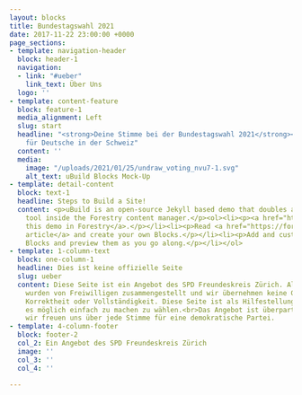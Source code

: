 ```yaml
---
layout: blocks
title: Bundestagswahl 2021
date: 2017-11-22 23:00:00 +0000
page_sections:
- template: navigation-header
  block: header-1
  navigation:
  - link: "#ueber"
    link_text: Über Uns
  logo: ''
- template: content-feature
  block: feature-1
  media_alignment: Left
  slug: start
  headline: "<strong>Deine Stimme bei der Bundestagswahl 2021</strong><br>Eine Information
    für Deutsche in der Schweiz"
  content: ''
  media:
    image: "/uploads/2021/01/25/undraw_voting_nvu7-1.svg"
    alt_text: uBuild Blocks Mock-Up
- template: detail-content
  block: text-1
  headline: Steps to Build a Site!
  content: <p>uBuild is an open-source Jekyll based demo that doubles as a builder
    tool inside the Forestry content manager.</p><ol><li><p><a href="https://app.forestry.io/quick-start?repo=forestryio/ubuild-jekyll&provider=github&engine=jekyll">Import
    this demo in Forestry</a>.</p></li><li><p>Read <a href="https://forestry.io/blog/ubuild-a-new-theme-for-static-sites-using-blocks/">our
    article</a> and create your own Blocks.</p></li><li><p>Add and customize the available
    Blocks and preview them as you go along.</p></li></ol>
- template: 1-column-text
  block: one-column-1
  headline: Dies ist keine offizielle Seite
  slug: ueber
  content: Diese Seite ist ein Angebot des SPD Freundeskreis Zürich. Alle Informationen
    wurden von Freiwilligen zusammengestellt und wir übernehmen keine Garantie für
    Korrektheit oder Vollständigkeit. Diese Seite ist als Hilfestellung gedacht, um
    es möglich einfach zu machen zu wählen.<br>Das Angebot ist überparteilich und
    wir freuen uns über jede Stimme für eine demokratische Partei.
- template: 4-column-footer
  block: footer-2
  col_2: Ein Angebot des SPD Freundeskreis Zürich
  image: ''
  col_3: ''
  col_4: ''

---
```

